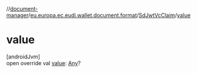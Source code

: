 //[document-manager](../../../index.md)/[eu.europa.ec.eudi.wallet.document.format](../index.md)/[SdJwtVcClaim](index.md)/[value](value.md)

# value

[androidJvm]\
open override
val [value](value.md): [Any](https://kotlinlang.org/api/latest/jvm/stdlib/kotlin/-any/index.html)?
